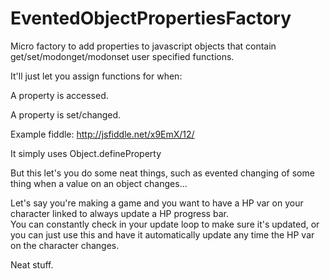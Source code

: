 EventedObjectPropertiesFactory
==============================

Micro factory to add properties to javascript objects that contain get/set/modonget/modonset user specified functions.

It'll just let you assign functions for when:

A property is accessed.

A property is set/changed.


Example fiddle: http://jsfiddle.net/x9EmX/12/

It simply uses Object.defineProperty

But this let's you do some neat things, such as evented changing of some thing when a value on an object changes...

Let's say you're making a game and you want to have a HP var on your character linked to always update a HP progress bar.  
You can constantly check in your update loop to make sure it's updated, or you can just use this and have it automatically update any time the HP var on the character changes.

Neat stuff.

